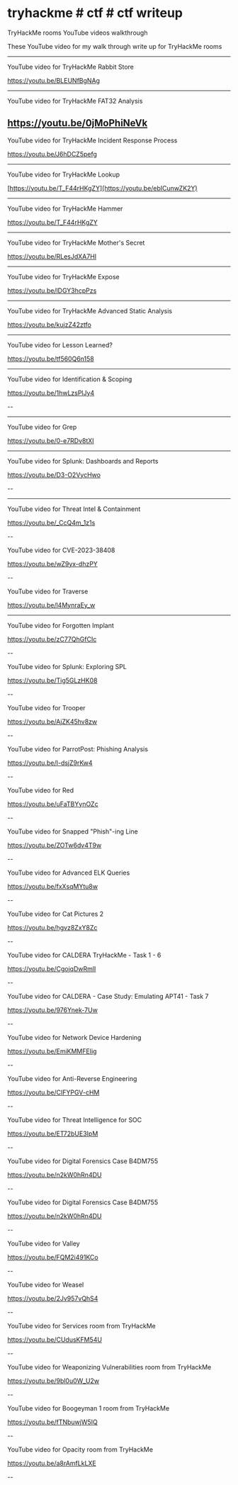# tryhackme # ctf # ctf writeup
TryHackMe rooms YouTube videos walkthrough

These YouTube video for my walk through write up for TryHackMe rooms

---

YouTube video for TryHackMe Rabbit Store

https://youtu.be/BLEUNfBgNAg

---
YouTube video for TryHackMe FAT32 Analysis

https://youtu.be/0jMoPhiNeVk
----

YouTube video for TryHackMe Incident Response Process

https://youtu.be/J6hDCZ5pefg

---

YouTube video for TryHackMe Lookup

[https://youtu.be/T_F44rHKgZY](https://youtu.be/ebICunwZK2Y)

---

YouTube video for TryHackMe Hammer

https://youtu.be/T_F44rHKgZY

---

YouTube video for TryHackMe Mother's Secret

https://youtu.be/RLesJdXA7HI

---

YouTube video for TryHackMe Expose

https://youtu.be/lDGY3hcpPzs

---

YouTube video for TryHackMe Advanced Static Analysis

https://youtu.be/kujzZ42ztfo

---
YouTube video for Lesson Learned? 

https://youtu.be/tf560Q6n158

---

YouTube video for Identification & Scoping

https://youtu.be/1hwLzsPlJy4

--

---
YouTube video for Grep 

https://youtu.be/0-e7RDv8tXI


---
YouTube video for Splunk: Dashboards and Reports 

https://youtu.be/D3-O2VycHwo

--

---
YouTube video for Threat Intel & Containment

https://youtu.be/_CcQ4m_1z1s

--

YouTube video for CVE-2023-38408 

https://youtu.be/wZ9yx-dhzPY

--

YouTube video for Traverse

https://youtu.be/l4MynraEy_w

---

YouTube video for Forgotten Implant

https://youtu.be/zC77QhGfCIc

--

YouTube video for Splunk: Exploring SPL

https://youtu.be/Tig5GLzHK08

--

YouTube video for Trooper

https://youtu.be/AjZK45hv8zw

--

YouTube video for ParrotPost: Phishing Analysis

https://youtu.be/I-dsjZ9rKw4

--

YouTube video for Red

https://youtu.be/uFaTBYynOZc

--

YouTube video for Snapped "Phish"-ing Line

https://youtu.be/ZOTw6dv4T9w

--

YouTube video for Advanced ELK Queries

https://youtu.be/fxXsqMYtu8w

--

YouTube video for Cat Pictures 2 

https://youtu.be/hgvz8ZxY8Zc

--

YouTube video for CALDERA TryHackMe - Task 1 - 6

https://youtu.be/CgojqDwRmlI

--

YouTube video for CALDERA - Case Study: Emulating APT41 - Task 7

https://youtu.be/976Ynek-7Uw

--

YouTube video for Network Device Hardening

https://youtu.be/EmiKMMFEIig

--

YouTube video for Anti-Reverse Engineering

https://youtu.be/CIFYPGV-cHM

--

YouTube video for Threat Intelligence for SOC

https://youtu.be/ET72bUE3IpM

--

YouTube video for Digital Forensics Case B4DM755

https://youtu.be/n2kW0hRn4DU

--

YouTube video for Digital Forensics Case B4DM755

https://youtu.be/n2kW0hRn4DU

--

YouTube video for Valley

https://youtu.be/FQM2i491KCo

--

YouTube video for Weasel

https://youtu.be/2Jv957vQhS4

--

YouTube video for Services room from TryHackMe

https://youtu.be/CUdusKFM54U

--

YouTube video for Weaponizing Vulnerabilities room from TryHackMe

https://youtu.be/9bl0u0W_U2w

--

YouTube video for Boogeyman 1 room from TryHackMe

https://youtu.be/fTNbuwjW5IQ

--

YouTube video for Opacity room from TryHackMe

https://youtu.be/a8rAmfLkLXE

--
